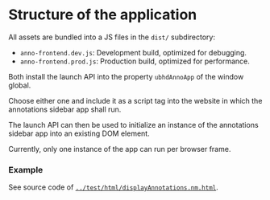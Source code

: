 ﻿
Structure of the application
============================

All assets are bundled into a JS files in the `dist/` subdirectory:

* `anno-frontend.dev.js`: Development build, optimized for debugging.
* `anno-frontend.prod.js`: Production build, optimized for performance.

Both install the launch API into the property
`ubhdAnnoApp`
of the window global.

Choose either one and include it as a script tag into the website in which
the annotations sidebar app shall run.

The launch API can then be used to initialize an instance of the
annotations sidebar app into an existing DOM element.

Currently, only one instance of the app can run per browser frame.



### Example

See source code of
[`../test/html/displayAnnotations.nm.html`](../test/html/displayAnnotations.nm.html).

